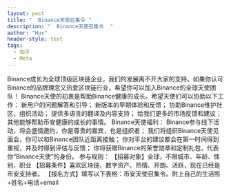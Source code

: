 ```yaml
---
layout: post
title: "  Binance天使召集令 "
description: "  Binance天使召集令  "
author: "Hux"
header-style: text
tags:
  - 知乎
  - Meta
---
```

Binance成长为全球顶级区块链企业，我们的发展离不开大家的支持。如果你认可Binance的品牌理念又热爱区块链行业，希望你可以加入Binance的全球天使团队！
Binance天使的初衷是帮助Binance健康的成长。希望天使们可以协助以下工作：
新用户的问题解答和引导；
新版本的早期体验和反馈；
协助Binance维护社区，组织活动；
提供多语言的翻译及内容支持；
给我们更多的市场反馈和建议；
其他能够帮助币安健康的成长的事情。
Binance天使福利：
Binance参与线下活动，将会盛情邀约，你是尊贵的嘉宾，也是组织者；
我们将组织Binance天使见面会，你可以和Binance团队近距离接触；
你对平台的建议都会在第一时间得到重视，并及时得到评估与反馈；
你将获赠Binance的荣誉勋章和定制礼包，代表你“Binance天使”的身份。
参与规则：
【招募对象】全球，不限城市、年龄、性别、职业
【招募条件】喜欢区块链、数字资产、热情、开朗、活跃，现在已经是币安支持者。
【报名方式】填写以下表格：币安天使召集令。附上自己的生活照+姓名+电话+email
